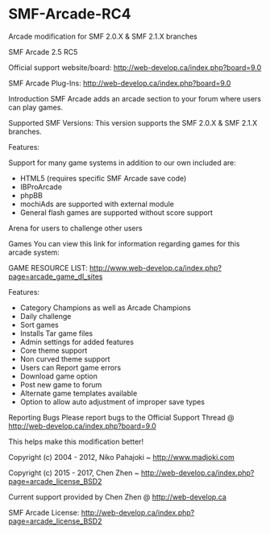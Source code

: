 # SMF-Arcade-RC4
Arcade modification for SMF 2.0.X &amp; SMF 2.1.X branches

SMF Arcade 2.5 RC5

Official support website/board: http://web-develop.ca/index.php?board=9.0 

SMF Arcade Plug-Ins: http://web-develop.ca/index.php?board=9.0

Introduction
SMF Arcade adds an arcade section to your forum where users can play games.

Supported SMF Versions:
This version supports the SMF 2.0.X & SMF 2.1.X branches.

Features:

Support for many game systems in addition to our own included are:
+ HTML5 (requires specific SMF Arcade save code)
+ IBProArcade
+ phpBB
+ mochiAds are supported with external module
+ General flash games are supported without score support

Arena for users to challenge other users

Games
You can view this link for information regarding games for this arcade system: 

GAME RESOURCE LIST: http://www.web-develop.ca/index.php?page=arcade_game_dl_sites

Features:
+ Category Champions as well as Arcade Champions
+ Daily challenge
+ Sort games
+ Installs Tar game files
+ Admin settings for added features
+ Core theme support
+ Non curved theme support
+ Users can Report game errors
+ Download game option
+ Post new game to forum
+ Alternate game templates available
+ Option to allow auto adjustment of improper save types

Reporting Bugs
Please report bugs to the Official Support Thread
@ http://web-develop.ca/index.php?board=9.0

This helps make this modification better!

Copyright (c) 2004 - 2012, Niko Pahajoki ~ http://www.madjoki.com

Copyright (c) 2015 - 2017, Chen Zhen ~ http://web-develop.ca/index.php?page=arcade_license_BSD2

Current support provided by Chen Zhen @ http://web-develop.ca

SMF Arcade License: http://web-develop.ca/index.php?page=arcade_license_BSD2
